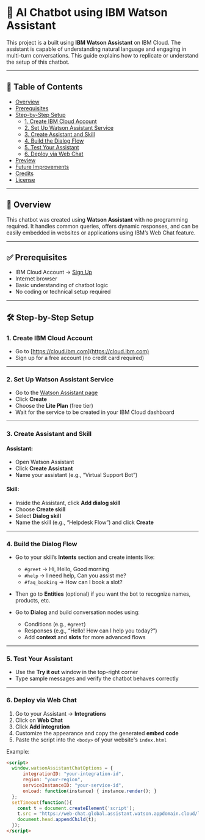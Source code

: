 # 💬 AI Chatbot using IBM Watson Assistant

This project is a  built using **IBM Watson Assistant** on IBM Cloud. The assistant is capable of understanding natural language and engaging in multi-turn conversations. This guide explains how to replicate or understand the setup of this chatbot.

---

## 📌 Table of Contents

- [Overview](#overview)
- [Prerequisites](#prerequisites)
- [Step-by-Step Setup](#step-by-step-setup)
  - [1. Create IBM Cloud Account](#1-create-ibm-cloud-account)
  - [2. Set Up Watson Assistant Service](#2-set-up-watson-assistant-service)
  - [3. Create Assistant and Skill](#3-create-assistant-and-skill)
  - [4. Build the Dialog Flow](#4-build-the-dialog-flow)
  - [5. Test Your Assistant](#5-test-your-assistant)
  - [6. Deploy via Web Chat](#6-deploy-via-web-chat)
- [Preview](#preview)
- [Future Improvements](#future-improvements)
- [Credits](#credits)
- [License](#license)

---

## 🧠 Overview

This chatbot was created using **Watson Assistant** with no programming required. It handles common queries, offers dynamic responses, and can be easily embedded in websites or applications using IBM’s Web Chat feature.

---

## ✅ Prerequisites

- IBM Cloud Account → [Sign Up](https://cloud.ibm.com/registration)
- Internet browser
- Basic understanding of chatbot logic
- No coding or technical setup required

---

## 🛠️ Step-by-Step Setup

### 1. Create IBM Cloud Account

- Go to [https://cloud.ibm.com](https://cloud.ibm.com)
- Sign up for a free account (no credit card required)

---

### 2. Set Up Watson Assistant Service

- Go to the [Watson Assistant page](https://cloud.ibm.com/catalog/services/watson-assistant)
- Click **Create**
- Choose the **Lite Plan** (free tier)
- Wait for the service to be created in your IBM Cloud dashboard

---

### 3. Create Assistant and Skill

#### Assistant:
- Open Watson Assistant
- Click **Create Assistant**
- Name your assistant (e.g., “Virtual Support Bot”)

#### Skill:
- Inside the Assistant, click **Add dialog skill**
- Choose **Create skill**
- Select **Dialog skill**
- Name the skill (e.g., “Helpdesk Flow”) and click **Create**

---

### 4. Build the Dialog Flow

- Go to your skill’s **Intents** section and create intents like:
  - `#greet` → Hi, Hello, Good morning
  - `#help` → I need help, Can you assist me?
  - `#faq_booking` → How can I book a slot?

- Then go to **Entities** (optional) if you want the bot to recognize names, products, etc.

- Go to **Dialog** and build conversation nodes using:
  - Conditions (e.g., `#greet`)
  - Responses (e.g., “Hello! How can I help you today?”)
  - Add **context** and **slots** for more advanced flows

---

### 5. Test Your Assistant

- Use the **Try it out** window in the top-right corner
- Type sample messages and verify the chatbot behaves correctly

---

### 6. Deploy via Web Chat

1. Go to your Assistant → **Integrations**
2. Click on **Web Chat**
3. Click **Add integration**
4. Customize the appearance and copy the generated **embed code**
5. Paste the script into the `<body>` of your website's `index.html`

Example:
```html
<script>
  window.watsonAssistantChatOptions = {
      integrationID: "your-integration-id",
      region: "your-region", 
      serviceInstanceID: "your-service-id",
      onLoad: function(instance) { instance.render(); }
  };
  setTimeout(function(){
    const t = document.createElement('script');
    t.src = "https://web-chat.global.assistant.watson.appdomain.cloud/loadWatsonAssistantChat.js";
    document.head.appendChild(t);
  });
</script>
